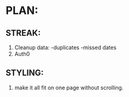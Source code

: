# PLAN:

## STREAK:

1. Cleanup data:
   -duplicates
   -missed dates
2. Auth0

## STYLING:

1. make it all fit on one page without scrolling.
